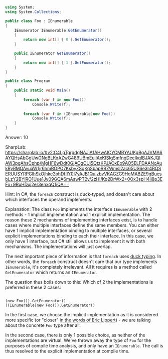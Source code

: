 ```cs
using System;
using System.Collections;

public class Foo : IEnumerable
{
    IEnumerator IEnumerable.GetEnumerator()
    {
        return new int[] { 0 }.GetEnumerator();
    }

    public IEnumerator GetEnumerator()
    {
        return new int[] { 1 }.GetEnumerator();
    }
}

public class Program
{
    public static void Main()
    {
        foreach (var f in new Foo())
            Console.Write(f);
        
        foreach (var f in (IEnumerable)new Foo())
            Console.Write(f);
    }
}
```

Answer: 10

SharpLab: https://sharplab.io/#v2:C4LgTgrgdgNAJiA1AHwAICYCMBYAUKgBgAJVMA6AYQHsAbGgUwGNgBLKqAZwG489UBmEuiIAxKlSIgSmfngDeeIkqIBJAKJQIAW3pgAhsCphp/MgHF6wDdt0GjACgCUi5QtzKPJAOxEo9AO5ELFDAANoAukRyRMQAvuaW1jr6hmBOPO7KsbyZSgKqSbapRBZWmsl2ac65US6e3r4BQSERUUSYRPGlhSkOjhke2bhDfIIY0l7yAJB1QuizbvVKAGZG9HqMABZE9gBuesbLzY2BYlRO1Uue1Jy09GQA6mAswPT2y/2zHl/Kq2DrWx2+0Ox3spH4jj8p3EFx+9RuHDuj2er3enxqQ1iQA==

Hint:
In C#, the <code>foreach</code> construct is duck-typed, and doesn't care about which interfaces the operand implements.

Explanation:
The class <code>Foo</code> implements the interface <code>IEnumerable</code> with 2 methods - 1 implicit implementation and 1 explicit implementation. The reason these 2 mechanisms of implementing interfaces exist, is to handle cases where multiple interfaces define the same members. You can either have 1 implicit implementation binding to multiple interfaces, or several explicit implementations binding to each their interface. In this case, we only have 1 interface, but C# still allows us to implement it with both mechanisms. The implementations will just overlap.

The next important piece of information is that <code>foreach</code> uses <a href="https://im5tu.io/article/2022/01/things-you-might-not-know-about-csharp-duck-typing/">duck typing</a>. In other words, the <code>foreach</code> construct doesn't care that our type implements <code>IEnumerable</code>, it's completely irrelevant. All it requires is a method called <code>GetEnumerator</code> which returns an <code>IEnumerator</code>.

The question thus boils down to this: Which of 2 the implementations is preferred in these 2 cases:
<pre><code>
(new Foo()).GetEnumerator()
((IEnumerable)new Foo()).GetEnumerator()
</code></pre>
In the first case, we choose the implicit implementation as it is considered more specific (or "closer" <a href="https://ericlippert.com/2013/12/23/closer-is-better/">in the words of Eric Lippert</a>) - we are talking about the concrete <code>Foo</code> type after all. 

In the second case, there is only 1 possible choice, as neither of the implementations are virtual. We've thrown away the type of <code>Foo</code> for the purposes of compile time analysis, and only have an <code>IEnumerable</code>. The call is thus resolved to the explicit implementation at compile time.
